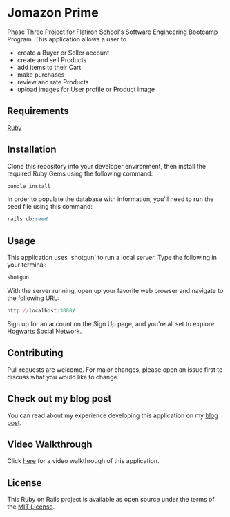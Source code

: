 # Jomazon Prime
Phase Three Project for Flatiron School's Software Engineering Bootcamp Program. This application allows a user to 
- create a Buyer or Seller account
- create and sell Products
- add items to their Cart
- make purchases
- review and rate Products
- upload images for User profile or Product image

## Requirements
[Ruby](https://www.ruby-lang.org/en/)

## Installation
Clone this repository into your developer environment, then install the required Ruby Gems using the following command:
```ruby
bundle install
```
In order to populate the database with information, you'll need to run the seed file using this command:
```ruby
rails db:seed
```

## Usage
This application uses 'shotgun' to run a local server. Type the following in your terminal:
```ruby
shotgun
```
With the server running, open up your favorite web browser and navigate to the following URL:
```ruby
http://localhost:3000/
```
Sign up for an account on the Sign Up page, and you're all set to explore Hogwarts Social Network.

## Contributing
Pull requests are welcome. For major changes, please open an issue first to discuss what you would like to change.

## Check out my blog post
You can read about my experience developing this application on my [blog post](https://jomapormentilla.medium.com/jomazon-prime-ruby-on-rails-c6321a861d0a).

## Video Walkthrough
Click [here](https://www.youtube.com/watch?v=Hwu44JCWkD8) for a video walkthrough of this application.

## License
This Ruby on Rails project is available as open source under the terms of the [MIT License](https://opensource.org/licenses/MIT).

